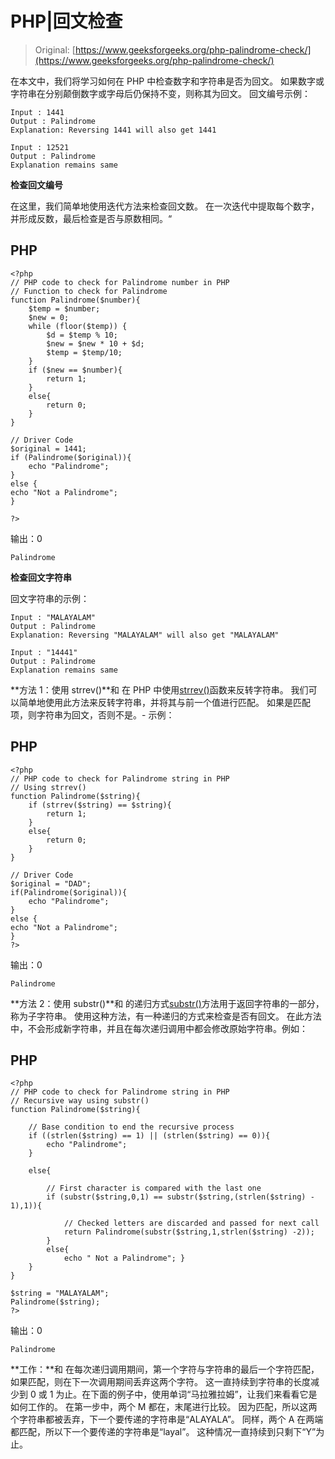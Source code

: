 # PHP|回文检查

> Original: [https://www.geeksforgeeks.org/php-palindrome-check/](https://www.geeksforgeeks.org/php-palindrome-check/)

在本文中，我们将学习如何在 PHP 中检查数字和字符串是否为回文。 如果数字或字符串在分别颠倒数字或字母后仍保持不变，则称其为回文。
回文编号示例：

```
Input : 1441
Output : Palindrome
Explanation: Reversing 1441 will also get 1441

Input : 12521
Output : Palindrome
Explanation remains same
```

**检查回文编号**

在这里，我们简单地使用迭代方法来检查回文数。 在一次迭代中提取每个数字，并形成反数，最后检查是否与原数相同。“

## PHP

```
<?php
// PHP code to check for Palindrome number in PHP
// Function to check for Palindrome
function Palindrome($number){ 
    $temp = $number; 
    $new = 0; 
    while (floor($temp)) { 
        $d = $temp % 10; 
        $new = $new * 10 + $d; 
        $temp = $temp/10; 
    } 
    if ($new == $number){ 
        return 1; 
    }
    else{
        return 0;
    }
} 

// Driver Code
$original = 1441;
if (Palindrome($original)){ 
    echo "Palindrome"; 
}
else { 
echo "Not a Palindrome"; 
}

?> 
```

输出：0

```
Palindrome
```

**检查回文字符串**

回文字符串的示例：

```
Input : "MALAYALAM"
Output : Palindrome
Explanation: Reversing "MALAYALAM" will also get "MALAYALAM"

Input : "14441"
Output : Palindrome
Explanation remains same
```

**方法 1：使用 strrev()**和
在 PHP 中使用[strrev()](https://www.geeksforgeeks.org/php-reverse-string/)函数来反转字符串。 我们可以简单地使用此方法来反转字符串，并将其与前一个值进行匹配。 如果是匹配项，则字符串为回文，否则不是。-
示例：

## PHP

```
<?php
// PHP code to check for Palindrome string in PHP
// Using strrev()
function Palindrome($string){ 
    if (strrev($string) == $string){ 
        return 1; 
    }
    else{
        return 0;
    }
} 

// Driver Code
$original = "DAD";
if(Palindrome($original)){ 
    echo "Palindrome"; 
}
else { 
echo "Not a Palindrome"; 
}
?> 
```

输出：0

```
Palindrome
```

**方法 2：使用 substr()**和
的递归方式[substr()](https://www.geeksforgeeks.org/php-substr-function/)方法用于返回字符串的一部分，称为子字符串。 使用这种方法，有一种递归的方式来检查是否有回文。 在此方法中，不会形成新字符串，并且在每次递归调用中都会修改原始字符串。例如：

## PHP

```
<?php
// PHP code to check for Palindrome string in PHP
// Recursive way using substr()
function Palindrome($string){

    // Base condition to end the recursive process
    if ((strlen($string) == 1) || (strlen($string) == 0)){
        echo "Palindrome";
    }

    else{

        // First character is compared with the last one
        if (substr($string,0,1) == substr($string,(strlen($string) - 1),1)){

            // Checked letters are discarded and passed for next call
            return Palindrome(substr($string,1,strlen($string) -2));
        }
        else{
            echo " Not a Palindrome"; }
    }
}

$string = "MALAYALAM";
Palindrome($string);
?> 
```

输出：0

```
Palindrome
```

**工作：**和
在每次递归调用期间，第一个字符与字符串的最后一个字符匹配，如果匹配，则在下一次调用期间丢弃这两个字符。 这一直持续到字符串的长度减少到 0 或 1 为止。在下面的例子中，使用单词“马拉雅拉姆”，让我们来看看它是如何工作的。
在第一步中，两个 M 都在，末尾进行比较。 因为匹配，所以这两个字符串都被丢弃，下一个要传递的字符串是“ALAYALA”。 同样，两个 A 在两端都匹配，所以下一个要传递的字符串是“layal”。 这种情况一直持续到只剩下“Y”为止。